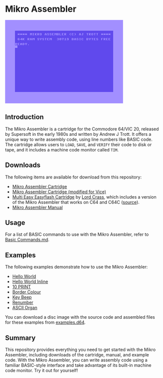 # Mikro Assembler

![Screenshot of Mikro Assembler interface](images/mikro-assembler-start.png)


## Introduction

The Mikro Assembler is a cartridge for the Commodore 64/VIC 20, released by Supersoft in the early 1980s and written by Andrew J Trott. It offers a unique way to write assembly code, using line numbers like BASIC code. The cartridge allows users to `LOAD`, `SAVE`, and `VERIFY` their code to disk or tape, and it includes a machine code monitor called `TIM`.


## Downloads

The following items are available for download from this repository:

* [Mikro Assembler Cartridge](downloads/cartridges/Mikro%20Assembler.crt)
* [Mikro Assembler Cartridge (modified for Vice)](downloads/cartridges/Mikro%20Assembler%20[vice].crt)
* [Multi Easy Easyflash Cartridge](downloads/cartridges/Multi-Easy.crt) by [Lord Crass](https://csdb.dk/scener/?id=25177), which includes a version of the Mikro Assembler that works on C64 and C64C ([source](https://csdb.dk/release/?id=117893)).
* [Mikro Assembler Manual](downloads/Mikro%20Assembler%20Manual.pdf)


## Usage

For a list of BASIC commands to use with the Mikro Assembler, refer to [Basic Commands.md](Basic%20Commands.md).


## Examples

The following examples demonstrate how to use the Mikro Assembler:

* [Hello World](examples/helloworld.md)
* [Hello World Inline](examples/helloworldinline.md)
* [10 PRINT](examples/10PRINT.md)
* [Border Colour](examples/borcol.md)
* [Key Beep](examples/keybeep.md)
* [Renumber](examples/renumber.md)
* [ASCII Organ](examples/asciiorgan.md)

You can download a disc image with the source code and assembled files for these examples from [examples.d64](examples/examples.d64).


## Summary

This repository provides everything you need to get started with the Mikro Assembler, including downloads of the cartridge, manual, and example code. With the Mikro Assembler, you can write assembly code using a familiar BASIC-style interface and take advantage of its built-in machine code monitor. Try it out for yourself!
